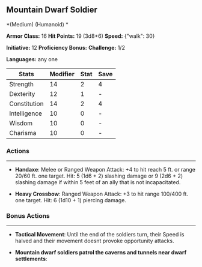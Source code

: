 ## Mountain Dwarf Soldier
*(Medium) (Humanoid) *

**Armor Class:** 16
**Hit Points:** 19 (3d8+6)
**Speed:** {"walk": 30}

**Initiative:** 12
**Proficiency Bonus:**
**Challenge:** 1/2

**Languages:** any one



| Stats | Modifier | Stat | Save
| ---- | ---- | ---- | ---- |
| Strength | 14 | 2 | 4 |
| Dexterity | 12 | 1 | - |
| Constitution | 14 | 2 | 4 |
| Intelligence | 10 | 0 | - |
| Wisdom | 10 | 0 | - |
| Charisma | 10 | 0 | - |

### Actions
 --- 
- **Handaxe**: Melee or Ranged Weapon Attack: +4 to hit  reach 5 ft. or range 20/60 ft.  one target. Hit: 5 (1d6 + 2) slashing damage  or 9 (2d6 + 2) slashing damage if within 5 feet of an ally that is not incapacitated.

- **Heavy Crossbow**: Ranged Weapon Attack: +3 to hit  range 100/400 ft.  one target. Hit: 6 (1d10 + 1) piercing damage.

### Bonus Actions
 --- 
- **Tactical Movement**: Until the end of the soldiers turn, their Speed is halved and their movement doesnt provoke opportunity attacks.

- **Mountain dwarf soldiers patrol the caverns and tunnels near dwarf settlements**: 

